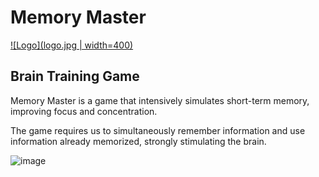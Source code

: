 # Memory Master
[![Logo](logo.jpg | width=400)](https://github.com/waszkiewiczja/MemoryMaster/blob/main/public/logo.jpg)

## Brain Training Game

Memory Master is a game that intensively simulates short-term memory, improving focus and concentration.

The game requires us to simultaneously remember information and use information already memorized, strongly stimulating the brain.

![image](https://github.com/waszkiewiczja/MemoryMaster/assets/80920123/19b8f378-955b-4f8b-ad04-1b0c88962377)
